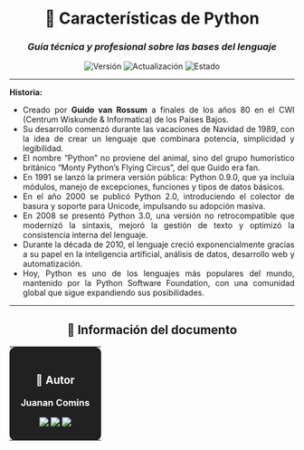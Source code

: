 <div align="center">

# 🐍 **Características de Python**

### *Guía técnica y profesional sobre las bases del lenguaje*

![Versión](https://img.shields.io/badge/Versión-2.0-1565C0?style=for-the-badge)
![Actualización](https://img.shields.io/badge/Actualizado-2025--01--23-43A047?style=for-the-badge)
![Estado](https://img.shields.io/badge/Estado-Estable-00C853?style=for-the-badge)

</div>

---

<div align="justify"> 
  
**Historia:** 
- Creado por <b>Guido van Rossum</b> a finales de los años 80 en el CWI (Centrum Wiskunde & Informatica) de los Países Bajos.
- Su desarrollo comenzó durante las vacaciones de Navidad de 1989, con la idea de crear un lenguaje que combinara potencia, simplicidad y legibilidad.
- El nombre “Python” no proviene del animal, sino del grupo humorístico británico “Monty Python’s Flying Circus”, del que Guido era fan.
- En 1991 se lanzó la primera versión pública: Python 0.9.0, que ya incluía módulos, manejo de excepciones, funciones y tipos de datos básicos.
- En el año 2000 se publicó Python 2.0, introduciendo el colector de basura y soporte para Unicode, impulsando su adopción masiva.
- En 2008 se presentó Python 3.0, una versión no retrocompatible que modernizó la sintaxis, mejoró la gestión de texto y optimizó la consistencia interna del lenguaje.
- Durante la década de 2010, el lenguaje creció exponencialmente gracias a su papel en la inteligencia artificial, análisis de datos, desarrollo web y automatización.
- Hoy, Python es uno de los lenguajes más populares del mundo, mantenido por la Python Software Foundation, con una comunidad global que sigue expandiendo sus posibilidades.

</div>

---

<div align="center">

## 📄 **Información del documento**

<table>
<tr>
<td align="center" bgcolor="#212121" style="color:white; padding:20px; border-radius:10px;">

### 👤 **Autor**

**Juanan Comins**

<a href="https://github.com/juanantoniocomins" target="_blank">
  <img src="https://img.shields.io/badge/GitHub-juanantoniocomins-181717?style=for-the-badge&logo=github&logoColor=white" />
</a>
<a href="https://www.linkedin.com/in/juan-comins-9222aa212/" target="_blank">
  <img src="https://img.shields.io/badge/LinkedIn-Juanan_Comins-0077B5?style=for-the-badge&logo=linkedin&logoColor=white" />
</a>
<a href="mailto:juanancomins@gmail.com">
  <img src="https://img.shields.io/badge/Email-Contacto-D14836?style=for-the-badge&logo=gmail&logoColor=white" />
</a>

</td>
</tr>
</table>

</div>
